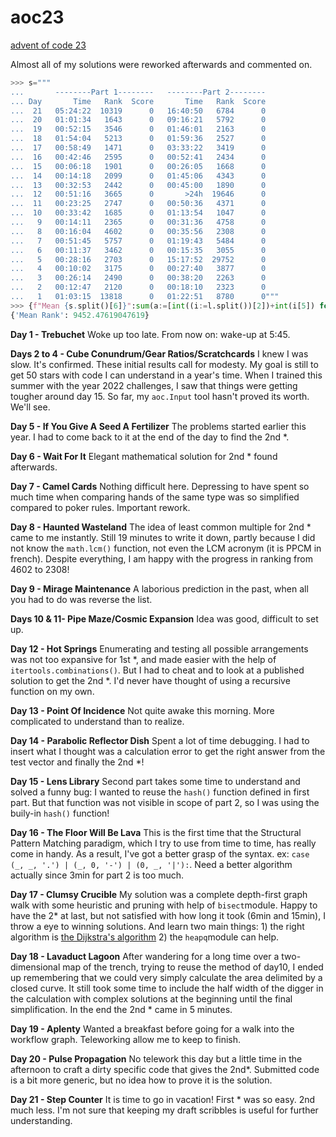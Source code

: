 # aoc23

[advent of code 23](https://adventofcode.com/2023)

Almost all of my solutions were reworked afterwards and commented on.

```python
>>> s="""
...       --------Part 1--------   --------Part 2--------
... Day       Time   Rank  Score       Time   Rank  Score
...  21   05:24:22  10319      0   16:40:50   6784      0
...  20   01:01:34   1643      0   09:16:21   5792      0
...  19   00:52:15   3546      0   01:46:01   2163      0
...  18   01:54:04   5213      0   01:59:36   2527      0
...  17   00:58:49   1471      0   03:33:22   3419      0
...  16   00:42:46   2595      0   00:52:41   2434      0
...  15   00:06:18   1901      0   00:26:05   1668      0
...  14   00:14:18   2099      0   01:45:06   4343      0
...  13   00:32:53   2442      0   00:45:00   1890      0
...  12   00:51:16   3665      0       >24h  19646      0
...  11   00:23:25   2747      0   00:50:36   4371      0
...  10   00:33:42   1685      0   01:13:54   1047      0
...   9   00:14:11   2365      0   00:31:36   4758      0
...   8   00:16:04   4602      0   00:35:56   2308      0
...   7   00:51:45   5757      0   01:19:43   5484      0
...   6   00:11:37   3462      0   00:15:35   3055      0
...   5   00:28:16   2703      0   15:17:52  29752      0
...   4   00:10:02   3175      0   00:27:40   3877      0
...   3   00:26:14   2490      0   00:38:20   2263      0
...   2   00:12:47   2120      0   00:18:10   2323      0
...   1   01:03:15  13818      0   01:22:51   8780      0"""
>>> {f"Mean {s.split()[6]}":sum(a:=[int((i:=l.split())[2])+int(i[5]) for l in s.splitlines()[3:]])/len(a)}
{'Mean Rank': 9452.47619047619}
```

**Day 1 - Trebuchet** Woke up too late. From now on: wake-up at 5:45.

**Days 2 to 4 - Cube Conundrum/Gear Ratios/Scratchcards** I knew I was slow. It's confirmed. These initial results call for modesty. My goal is still to get 50 stars with code I can understand in a year's time. When I trained this summer with the year 2022 challenges, I saw that things were getting tougher around day 15. So far, my `aoc.Input` tool hasn't proved its worth. We'll see.

**Day 5 - If You Give A Seed A Fertilizer** The problems started earlier this year. I had to come back to it at the end of the day to find the 2nd *.

**Day 6 - Wait For It** Elegant mathematical solution for 2nd * found afterwards.

**Day 7 - Camel Cards** Nothing difficult here. Depressing to have spent so much time when comparing hands of the same type was so simplified compared to poker rules. Important rework.

**Day 8 - Haunted Wasteland** The idea of least common multiple for 2nd * came to me instantly. Still 19 minutes to write it down, partly because I did not know the `math.lcm()` function, not even the LCM acronym (it is PPCM in french). Despite everything, I am happy with the progress in ranking from 4602 to 2308! 

**Day 9 - Mirage Maintenance** A laborious prediction in the past, when all you had to do was reverse the list.

**Days 10 & 11- Pipe Maze/Cosmic Expansion** Idea was good, difficult to set up.

**Day 12 - Hot Springs** Enumerating and testing all possible arrangements was not too expansive for 1st *, and made easier with the help of `itertools.combinations()`. But I had to cheat and to look at a published solution to get the 2nd *. I'd never have thought of using a recursive function on my own.

**Day 13 - Point Of Incidence** Not quite awake this morning. More complicated to understand than to realize.

**Day 14 - Parabolic Reflector Dish** Spent a lot of time debugging. I had to insert what I thought was a calculation error to get the right answer from the test vector and finally the 2nd *! 

**Day 15 - Lens Library** Second part takes some time to understand and solved a funny bug: I wanted to reuse the `hash()` function defined in first part. But that function was not visible in scope of part 2, so I was using the buily-in `hash()` function!

**Day 16 - The Floor Will Be Lava** This is the first time that the Structural Pattern Matching paradigm, which I try to use from time to time, has really come in handy. As a result, I've got a better grasp of the syntax. ex: `case (_, _, '.') | (_, 0, '-') | (0, _, '|'):`. Need a better algorithm actually since 3min for part 2 is too much.

**Day 17 - Clumsy Crucible** My solution was a complete depth-first graph walk with some heuristic and pruning with help of `bisect`module. Happy to have the 2* at last, but not satisfied with how long it took (6min and 15min), I throw a eye to winning solutions. And learn two main things: 1) the right algorithm is [the Dijkstra's algorithm](https://en.wikipedia.org/wiki/Dijkstra%27s_algorithm) 2) the `heapq`module can help.

**Day 18 - Lavaduct Lagoon** After wandering for a long time over a two-dimensional map of the trench, trying to reuse the method of day10, I ended up remembering that we could very simply calculate the area delimited by a closed curve. It still took some time to include the half width of the digger in the calculation with complex solutions at the beginning until the final simplification. In the end the 2nd * came in 5 minutes.

**Day 19 - Aplenty** Wanted a breakfast before going for a walk into the workflow graph. Teleworking allow me to keep to finish.

**Day 20 - Pulse Propagation** No telework this day but a little time in the afternoon to craft a dirty specific code that gives the 2nd*. Submitted code is a bit more generic, but no idea how to prove it is the solution.

**Day 21 - Step Counter** It is time to go in vacation! First * was so easy. 2nd much less. I'm not sure that keeping my draft scribbles is useful for further understanding.

